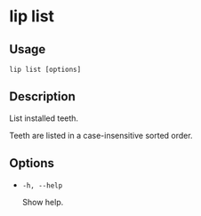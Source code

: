# lip list

## Usage

```shell
lip list [options]
```

## Description

List installed teeth.

Teeth are listed in a case-insensitive sorted order.

## Options

- `-h, --help`

  Show help.